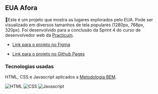 ## EUA Afora

📝Este é um projeto que mostra as lugares explorados pelo EUA.
Pode ser visualizado em diversos tamanhos de tela populares (1280px, 768px, 320px).
Foi desenvolvido para a conclusão da Sprint 4 do curso de desenvolvedor web da [Practicum](https://practicum.yandex.com/profile/web/).

- [Link para o projeto no Figma](https://www.figma.com/file/XfB6BSINvliub43JgKza1e/WEB.-Sprint-4.-Around-The-U.S.-desktop-%2B-mobile-pt?node-id=0%3A1)

- [Link para o projeto no Github Pages](https://renanl23.github.io/web_project_4/)

### Tecnologias usadas

HTML, CSS e Javascript aplicados a [Metodologia BEM](https://en.bem.info/).

![HTML](https://img.shields.io/badge/HTML5-E34F26?style=for-the-badge&logo=html5&logoColor=white)
![CSS](https://img.shields.io/badge/CSS3-1572B6?style=for-the-badge&logo=css3&logoColor=white)
![Javascript](https://img.shields.io/badge/JavaScript-323330?style=for-the-badge&logo=javascript&logoColor=F7DF1E)
